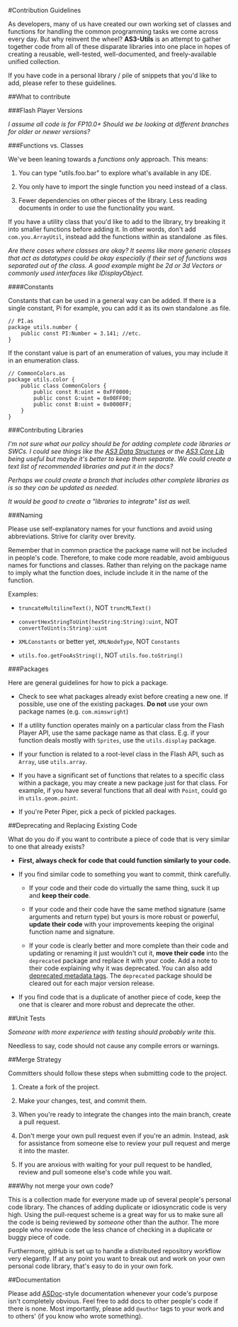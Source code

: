 #Contribution Guidelines

As developers, many of us have created our own working set of classes and functions for handling the common programming tasks we come across every day. But why reinvent the wheel? **AS3-Utils** is an attempt to gather together code from all of these disparate libraries into one place in hopes of creating a reusable, well-tested, well-documented, and freely-available unified collection. 

If you have code in a personal library / pile of snippets that you'd like to add, please refer to these guidelines.

##What to contribute

###Flash Player Versions

_I assume all code is for FP10.0+ Should we be looking at different branches for older or newer versions?_

###Functions vs. Classes

We've been leaning towards a *functions only* approach. This means:

1. You can type "utils.foo.bar" to explore what's available in any IDE.

2. You only have to import the single function you need instead of a class.

3. Fewer dependencies on other pieces of the library. Less reading documents in order to use the functionality you want.

If you have a utility class that you'd like to add to the library, try breaking it into smaller functions before adding it. In other words, don't add `com.you.ArrayUtil`, instead add the functions within as standalone .as files. 

_Are there cases where classes are okay? It seems like more generic classes that act as datatypes could be okay especially if their set of functions was separated out of the class. A good example might be 2d or 3d Vectors or commonly used interfaces like IDisplayObject._

####Constants

Constants that can be used in a general way can be added. If there is a single constant, Pi for example, you can add it as its own standalone .as file.

	// PI.as
	package utils.number {
		public const PI:Number = 3.141; //etc.
	}

If the constant value is part of an enumeration of values, you may include it in an enumeration class.

	// CommonColors.as
	package utils.color {
		public class CommonColors {
			public const R:uint = 0xFF0000;
			public const G:uint = 0x00FF00;
			public const B:uint = 0x0000FF;
		}
	}

###Contributing Libraries

_I'm not sure what our policy should be for adding complete code libraries or SWCs. I could see things like the [AS3 Data Structures](http://code.google.com/p/polygonal/wiki/DataStructures) or the [AS3 Core Lib](https://github.com/mikechambers/as3corelib) being useful but maybe it's better to keep them separate. We could create a text list of recommended libraries and put it in the docs?_

_Perhaps we could create a branch that includes other complete libraries as is so they can be updated as needed._

_It would be good to create a "libraries to integrate" list as well._

###Naming

Please use self-explanatory names for your functions and avoid using abbreviations. Strive for clarity over brevity.

Remember that in common practice the package name will not be included in people's code. Therefore, to make code more readable, avoid ambiguous names for functions and classes. Rather than relying on the package name to imply what the function does, include include it in the name of the function. 

Examples:

* `truncateMultilineText()`, NOT `truncMLText()`

* `convertHexStringToUint(hexString:String):uint`, NOT `convertToUint(s:String):uint`

* `XMLConstants` or better yet, `XMLNodeType`, NOT `Constants`

* `utils.foo.getFooAsString()`, NOT `utils.foo.toString()`

###Packages

Here are general guidelines for how to pick a package.

* Check to see what packages already exist before creating a new one. If possible, use one of the existing packages. **Do not** use your own package names (e.g. `com.mimswright`)

* If a utility function operates mainly on a particular class from the Flash Player API, use the same package name as that class. E.g. if your function deals mostly with `Sprites`, use the `utils.display` package.

* If your function is related to a root-level class in the Flash API, such as `Array`, use `utils.array`. 

* If you have a significant set of functions that relates to a specific class within a package, you may create a new package just for that class. For example, if you have several functions that all deal with `Point`, could go in `utils.geom.point`.

* If you're Peter Piper, pick a peck of pickled packages. 

##Deprecating and Replacing Existing Code

What do you do if you want to contribute a piece of code that is very similar to one that already exists? 

* **First, always check for code that could function similarly to your code.** 

* If you find similar code to something you want to commit, think carefully.

	* If your code and their code do virtually the same thing, suck it up and **keep their code**.
	
	* If your code and their code have the same method signature (same arguments and return type) but yours is more robust or powerful, **update their code** with your improvements keeping the original function name and signature.
	
	* If your code is clearly better and more complete than their code and updating or renaming it just wouldn't cut it, **move their code** into the `deprecated` package and replace it with your code. Add a note to their code explaining why it was deprecated. You can also add [deprecated metadata tags](http://danielmclaren.net/node/135). The `deprecated` package should be cleared out for each major version release.
	
* If you find code that is a duplicate of another piece of code, keep the one that is clearer and more robust and deprecate the other.

##Unit Tests

_Someone with more experience with testing should probably write this._ 

Needless to say, code should not cause any compile errors or warnings.

##Merge Strategy

Committers should follow these steps when submitting code to the project.

1. Create a fork of the project.

1. Make your changes, test, and commit them.

1. When you're ready to integrate the changes into the main branch, create a pull request.

1. Don't merge your own pull request even if you're an admin. Instead, ask for assistance from someone else to review your pull request and merge it into the master. 

1. If you are anxious with waiting for your pull request to be handled, review and pull someone else's code while you wait.

###Why not merge your own code?

This is a collection made for everyone made up of several people's personal code library. The chances of adding duplicate or idiosyncratic code is very high. Using the pull-request scheme is a great way for us to make sure all the code is being reviewed by *someone* other than the author. The more people who review code the less chance of checking in a duplicate or buggy piece of code. 

Furthermore, gitHub is set up to handle a distributed repository workflow very elegantly. If at any point you want to break out and work on your own personal code library, that's easy to do in your own fork. 

##Documentation

Please add [ASDoc](http://help.adobe.com/en_US/flex/using/WSd0ded3821e0d52fe1e63e3d11c2f44bb7b-7fe7.html)-style documentation whenever your code's purpose isn't completely obvious. Feel free to add docs to other people's code if there is none. Most importantly, please add `@author` tags to your work and to others' (if you know who wrote something). 